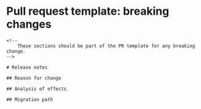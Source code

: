 # Pull request template: breaking changes


```
<!--
    These sections should be part of the PR template for any breaking change.
-->

# Release notes

## Reason for change

## Analysis of effects

## Migration path
```
